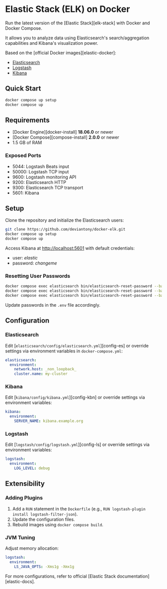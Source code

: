 # Elastic Stack (ELK) on Docker

Run the latest version of the [Elastic Stack][elk-stack] with Docker and Docker Compose.

It allows you to analyze data using Elasticsearch's search/aggregation capabilities and Kibana's visualization power.

Based on the [official Docker images][elastic-docker]:

* [Elasticsearch](https://github.com/elastic/elasticsearch/tree/main/distribution/docker)
* [Logstash](https://github.com/elastic/logstash/tree/main/docker)
* [Kibana](https://github.com/elastic/kibana/tree/main/src/dev/build/tasks/os_packages/docker_generator)

## Quick Start

```sh
docker compose up setup
docker compose up
```

## Requirements

* [Docker Engine][docker-install] **18.06.0** or newer
* [Docker Compose][compose-install] **2.0.0** or newer
* 1.5 GB of RAM

### Exposed Ports

* 5044: Logstash Beats input
* 50000: Logstash TCP input
* 9600: Logstash monitoring API
* 9200: Elasticsearch HTTP
* 9300: Elasticsearch TCP transport
* 5601: Kibana

## Setup

Clone the repository and initialize the Elasticsearch users:

```sh
git clone https://github.com/deviantony/docker-elk.git
docker compose up setup
docker compose up
```

Access Kibana at <http://localhost:5601> with default credentials:

* user: *elastic*
* password: *changeme*

### Resetting User Passwords

```sh
docker compose exec elasticsearch bin/elasticsearch-reset-password --batch --user elastic
docker compose exec elasticsearch bin/elasticsearch-reset-password --batch --user logstash_internal
docker compose exec elasticsearch bin/elasticsearch-reset-password --batch --user kibana_system
```

Update passwords in the `.env` file accordingly.

## Configuration

### Elasticsearch

Edit [`elasticsearch/config/elasticsearch.yml`][config-es] or override settings via environment variables in `docker-compose.yml`:

```yml
elasticsearch:
  environment:
    network.host: _non_loopback_
    cluster.name: my-cluster
```

### Kibana

Edit [`kibana/config/kibana.yml`][config-kbn] or override settings via environment variables:

```yml
kibana:
  environment:
    SERVER_NAME: kibana.example.org
```

### Logstash

Edit [`logstash/config/logstash.yml`][config-ls] or override settings via environment variables:

```yml
logstash:
  environment:
    LOG_LEVEL: debug
```

## Extensibility

### Adding Plugins

1. Add a `RUN` statement in the `Dockerfile` (e.g., `RUN logstash-plugin install logstash-filter-json`).
2. Update the configuration files.
3. Rebuild images using `docker compose build`.

### JVM Tuning

Adjust memory allocation:

```yml
logstash:
  environment:
    LS_JAVA_OPTS: -Xms1g -Xmx1g
```

For more configurations, refer to official [Elastic Stack documentation][elastic-docs].

